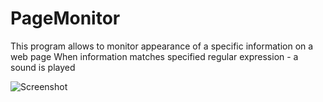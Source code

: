 # PageMonitor

This program allows to monitor appearance of a specific information on a web page
When information matches specified regular expression - a sound is played

![Screenshot](https://i.snag.gy/KwjrmB.jpg)
